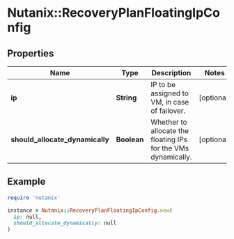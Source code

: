# Nutanix::RecoveryPlanFloatingIpConfig

## Properties

| Name | Type | Description | Notes |
| ---- | ---- | ----------- | ----- |
| **ip** | **String** | IP to be assigned to VM, in case of failover.  | [optional] |
| **should_allocate_dynamically** | **Boolean** | Whether to allocate the floating IPs for the VMs dynamically.  | [optional] |

## Example

```ruby
require 'nutanix'

instance = Nutanix::RecoveryPlanFloatingIpConfig.new(
  ip: null,
  should_allocate_dynamically: null
)
```

